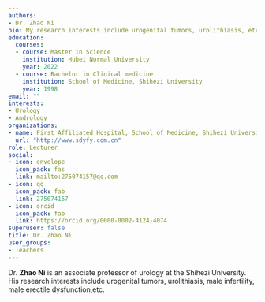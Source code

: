 ```yaml
---
authors:
- Dr. Zhao Ni
bio: My research interests include urogenital tumors, urolithiasis, etc.
education:
  courses:
  - course: Master in Science
    institution: Hubei Normal University
    year: 2022
  - course: Bachelor in Clinical medicine
    institution: School of Medicine, Shihezi University
    year: 1998
email: ""
interests:
- Urology
- Andrology
organizations:
- name: First Affiliated Hospital, School of Medicine, Shihezi University
  url: "http://www.sdyfy.com.cn"
role: Lecturer
social:
- icon: envelope
  icon_pack: fas
  link: mailto:275074157@qq.com
- icon: qq
  icon_pack: fab
  link: 275074157
- icon: orcid
  icon_pack: fab
  link: https://orcid.org/0000-0002-4124-4074
superuser: false
title: Dr. Zhao Ni
user_groups:
- Teachers
---
```


Dr. **Zhao Ni** is an associate professor of urology at the Shihezi University. His research interests include urogenital tumors, urolithiasis, male infertility, male erectile dysfunction,etc.
